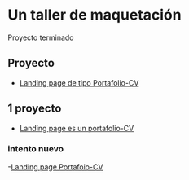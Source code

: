 # Un taller de maquetación

Proyecto terminado

## Proyecto

- [Landing page de tipo Portafolio-CV](https://GelenMHP.github.com//Portafolio-cv/git)

## 1 proyecto

- [Landing page es un portafolio-CV](https://gelenmhp.github.io/Portafolio-cv/git)

### intento nuevo

-[Landing page Portafoio-CV](https://gelenmhp.github.io/Portafolio-cv/git)
